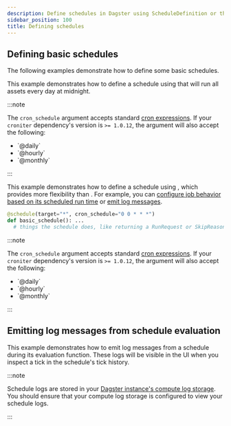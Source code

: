 ```yaml
---
description: Define schedules in Dagster using ScheduleDefinition or the @schedule decorator.
sidebar_position: 100
title: Defining schedules
---
```


## Defining basic schedules

The following examples demonstrate how to define some basic schedules.

<Tabs>
  <TabItem value="Using ScheduleDefinition">

This example demonstrates how to define a schedule using <PyObject section="schedules-sensors" module="dagster" object="ScheduleDefinition" /> that will run all assets every day at midnight.

<CodeExample
  path="docs_snippets/docs_snippets/concepts/partitions_schedules_sensors/schedules/schedules.py"
  startAfter="start_basic_schedule"
  endBefore="end_basic_schedule"
/>

:::note

The `cron_schedule` argument accepts standard [cron expressions](https://en.wikipedia.org/wiki/Cron). If your `croniter` dependency's version is `>= 1.0.12`, the argument will also accept the following:

<ul>
  <li>`@daily`</li>
  <li>`@hourly`</li>
  <li>`@monthly`</li>
</ul>

:::

</TabItem>
<TabItem value="Using @schedule">

This example demonstrates how to define a schedule using <PyObject section="schedules-sensors" module="dagster" object="schedule" decorator />, which provides more flexibility than <PyObject section="schedules-sensors" module="dagster" object="ScheduleDefinition" />. For example, you can [configure job behavior based on its scheduled run time](/guides/automate/schedules/configuring-job-behavior) or [emit log messages](#emitting-log-messages-from-schedule-evaluation).

```python
@schedule(target="*", cron_schedule="0 0 * * *")
def basic_schedule(): ...
  # things the schedule does, like returning a RunRequest or SkipReason
```

:::note

The `cron_schedule` argument accepts standard [cron expressions](https://en.wikipedia.org/wiki/Cron). If your `croniter` dependency's version is `>= 1.0.12`, the argument will also accept the following:

<ul>
  <li>`@daily`</li>
  <li>`@hourly`</li>
  <li>`@monthly`</li>
</ul>

:::

</TabItem>
</Tabs>

## Emitting log messages from schedule evaluation

This example demonstrates how to emit log messages from a schedule during its evaluation function. These logs will be visible in the UI when you inspect a tick in the schedule's tick history.

<CodeExample
  path="docs_snippets/docs_snippets/concepts/partitions_schedules_sensors/schedules/schedules.py"
  startAfter="start_schedule_logging"
  endBefore="end_schedule_logging"
/>

:::note

Schedule logs are stored in your [Dagster instance's compute log storage](/deployment/oss/oss-instance-configuration#compute-log-storage). You should ensure that your compute log storage is configured to view your schedule logs.

:::
